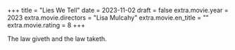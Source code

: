 +++
title = "Lies We Tell"
date = 2023-11-02
draft = false
extra.movie.year = 2023
extra.movie.directors = "Lisa Mulcahy"
extra.movie.en_title = ""
extra.movie.rating = 8
+++

The law giveth and the law taketh.<!-- more -->